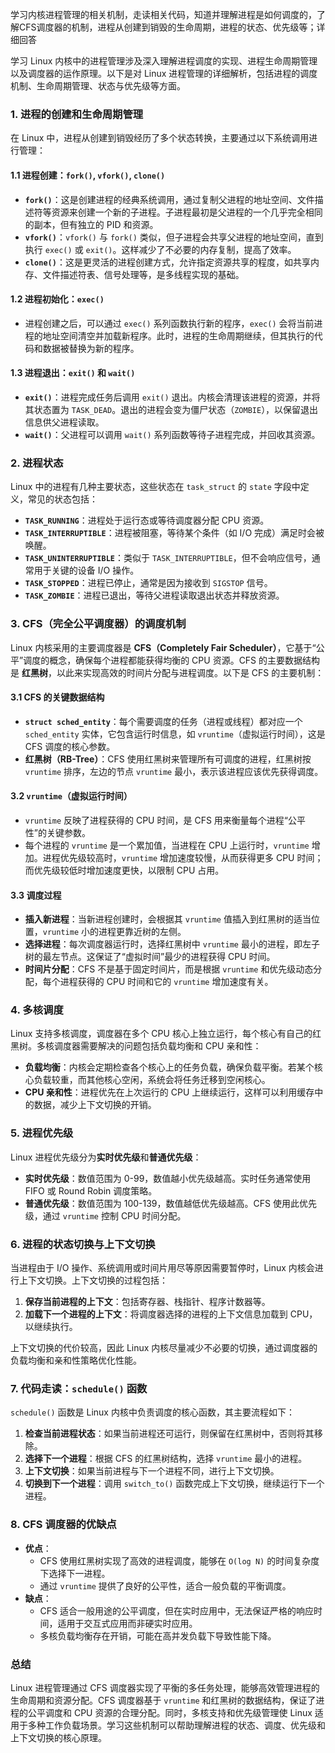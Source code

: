 学习内核进程管理的相关机制，走读相关代码，知道并理解进程是如何调度的，了解CFS调度器的机制，进程从创建到销毁的生命周期，进程的状态、优先级等；详细回答

学习 Linux 内核中的进程管理涉及深入理解进程调度的实现、进程生命周期管理以及调度器的运作原理。以下是对 Linux 进程管理的详细解析，包括进程的调度机制、生命周期管理、状态与优先级等方面。

### 1. 进程的创建和生命周期管理

在 Linux 中，进程从创建到销毁经历了多个状态转换，主要通过以下系统调用进行管理：

#### 1.1 进程创建：`fork()`, `vfork()`, `clone()`

- **`fork()`**：这是创建进程的经典系统调用，通过复制父进程的地址空间、文件描述符等资源来创建一个新的子进程。子进程最初是父进程的一个几乎完全相同的副本，但有独立的 PID 和资源。
- **`vfork()`**：`vfork()` 与 `fork()` 类似，但子进程会共享父进程的地址空间，直到执行 `exec()` 或 `exit()`。这样减少了不必要的内存复制，提高了效率。
- **`clone()`**：这是更灵活的进程创建方式，允许指定资源共享的程度，如共享内存、文件描述符表、信号处理等，是多线程实现的基础。

#### 1.2 进程初始化：`exec()`

- 进程创建之后，可以通过 `exec()` 系列函数执行新的程序，`exec()` 会将当前进程的地址空间清空并加载新程序。此时，进程的生命周期继续，但其执行的代码和数据被替换为新的程序。

#### 1.3 进程退出：`exit()` 和 `wait()`

- **`exit()`**：进程完成任务后调用 `exit()` 退出。内核会清理该进程的资源，并将其状态置为 `TASK_DEAD`。退出的进程会变为僵尸状态（`ZOMBIE`），以保留退出信息供父进程读取。
- **`wait()`**：父进程可以调用 `wait()` 系列函数等待子进程完成，并回收其资源。

### 2. 进程状态

Linux 中的进程有几种主要状态，这些状态在 `task_struct` 的 `state` 字段中定义，常见的状态包括：

- **`TASK_RUNNING`**：进程处于运行态或等待调度器分配 CPU 资源。
- **`TASK_INTERRUPTIBLE`**：进程被阻塞，等待某个条件（如 I/O 完成）满足时会被唤醒。
- **`TASK_UNINTERRUPTIBLE`**：类似于 `TASK_INTERRUPTIBLE`，但不会响应信号，通常用于关键的设备 I/O 操作。
- **`TASK_STOPPED`**：进程已停止，通常是因为接收到 `SIGSTOP` 信号。
- **`TASK_ZOMBIE`**：进程已退出，等待父进程读取退出状态并释放资源。

### 3. CFS（完全公平调度器）的调度机制

Linux 内核采用的主要调度器是 **CFS（Completely Fair Scheduler）**，它基于“公平”调度的概念，确保每个进程都能获得均衡的 CPU 资源。CFS 的主要数据结构是 **红黑树**，以此来实现高效的时间片分配与进程调度。以下是 CFS 的主要机制：

#### 3.1 CFS 的关键数据结构

- **`struct sched_entity`**：每个需要调度的任务（进程或线程）都对应一个 `sched_entity` 实体，它包含运行时信息，如 `vruntime`（虚拟运行时间），这是 CFS 调度的核心参数。
- **红黑树（RB-Tree）**：CFS 使用红黑树来管理所有可调度的进程，红黑树按 `vruntime` 排序，左边的节点 `vruntime` 最小，表示该进程应该优先获得调度。

#### 3.2 `vruntime`（虚拟运行时间）

- `vruntime` 反映了进程获得的 CPU 时间，是 CFS 用来衡量每个进程“公平性”的关键参数。
- 每个进程的 `vruntime` 是一个累加值，当进程在 CPU 上运行时，`vruntime` 增加。进程优先级较高时，`vruntime` 增加速度较慢，从而获得更多 CPU 时间；而优先级较低时增加速度更快，以限制 CPU 占用。

#### 3.3 调度过程

- **插入新进程**：当新进程创建时，会根据其 `vruntime` 值插入到红黑树的适当位置，`vruntime` 小的进程更靠近树的左侧。
- **选择进程**：每次调度器运行时，选择红黑树中 `vruntime` 最小的进程，即左子树的最左节点。这保证了“虚拟时间”最少的进程获得 CPU 时间。
- **时间片分配**：CFS 不是基于固定时间片，而是根据 `vruntime` 和优先级动态分配，每个进程获得的 CPU 时间和它的 `vruntime` 增加速度有关。

### 4. 多核调度

Linux 支持多核调度，调度器在多个 CPU 核心上独立运行，每个核心有自己的红黑树。多核调度器需要解决的问题包括负载均衡和 CPU 亲和性：

- **负载均衡**：内核会定期检查各个核心上的任务负载，确保负载平衡。若某个核心负载较重，而其他核心空闲，系统会将任务迁移到空闲核心。
- **CPU 亲和性**：进程优先在上次运行的 CPU 上继续运行，这样可以利用缓存中的数据，减少上下文切换的开销。

### 5. 进程优先级

Linux 进程优先级分为**实时优先级**和**普通优先级**：

- **实时优先级**：数值范围为 0-99，数值越小优先级越高。实时任务通常使用 FIFO 或 Round Robin 调度策略。
- **普通优先级**：数值范围为 100-139，数值越低优先级越高。CFS 使用此优先级，通过 `vruntime` 控制 CPU 时间分配。

### 6. 进程的状态切换与上下文切换

当进程由于 I/O 操作、系统调用或时间片用尽等原因需要暂停时，Linux 内核会进行上下文切换。上下文切换的过程包括：

1. **保存当前进程的上下文**：包括寄存器、栈指针、程序计数器等。
2. **加载下一个进程的上下文**：将调度器选择的进程的上下文信息加载到 CPU，以继续执行。

上下文切换的代价较高，因此 Linux 内核尽量减少不必要的切换，通过调度器的负载均衡和亲和性策略优化性能。

### 7. 代码走读：`schedule()` 函数

`schedule()` 函数是 Linux 内核中负责调度的核心函数，其主要流程如下：

1. **检查当前进程状态**：如果当前进程还可运行，则保留在红黑树中，否则将其移除。
2. **选择下一个进程**：根据 CFS 的红黑树结构，选择 `vruntime` 最小的进程。
3. **上下文切换**：如果当前进程与下一个进程不同，进行上下文切换。
4. **切换到下一个进程**：调用 `switch_to()` 函数完成上下文切换，继续运行下一个进程。

### 8. CFS 调度器的优缺点

- **优点**：
  - CFS 使用红黑树实现了高效的进程调度，能够在 `O(log N)` 的时间复杂度下选择下一进程。
  - 通过 `vruntime` 提供了良好的公平性，适合一般负载的平衡调度。
- **缺点**：
  - CFS 适合一般用途的公平调度，但在实时应用中，无法保证严格的响应时间，适用于交互式应用而非硬实时应用。
  - 多核负载均衡存在开销，可能在高并发负载下导致性能下降。

### 总结

Linux 进程管理通过 CFS 调度器实现了平衡的多任务处理，能够高效管理进程的生命周期和资源分配。CFS 调度器基于 `vruntime` 和红黑树的数据结构，保证了进程的公平调度和 CPU 资源的合理分配。同时，多核支持和优先级管理使 Linux 适用于多种工作负载场景。学习这些机制可以帮助理解进程的状态、调度、优先级和上下文切换的核心原理。